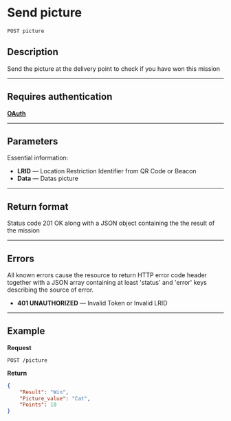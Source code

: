 # Send picture

    POST picture

## Description
Send the picture at the delivery point to check if you have won this mission

***

## Requires authentication
**[OAuth][]**

***

## Parameters
Essential information:

- **LRID** — Location Restriction Identifier from QR Code or Beacon
- **Data** — Datas picture

***

## Return format
Status code 201 OK along with a JSON object containing the the result of the mission


***

## Errors
All known errors cause the resource to return HTTP error code header together with a JSON array containing at least 'status' and 'error' keys describing the source of error.

- **401 UNAUTHORIZED** — Invalid Token or Invalid LRID

***

## Example
**Request**

    POST /picture

**Return**
``` json
{
    "Result": "Win",
    "Picture_value": "Cat",
    "Points": 10
}
```


[OAuth]: https://github.com/afloury/Smart-Scavenger-Hunt-Router/blob/master/POST_team.md